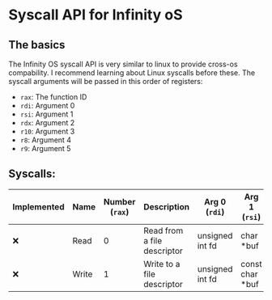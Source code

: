 # Syscall API for Infinity oS

## The basics
The Infinity OS syscall API is very similar to linux to provide cross-os compability. I recommend learning about Linux syscalls before these.
The syscall arguments will be passed in this order of registers:
* `rax`: The function ID
* `rdi`: Argument 0
* `rsi`: Argument 1
* `rdx`: Argument 2
* `r10`: Argument 3
* `r8`: Argument 4
* `r9`: Argument 5

## Syscalls:
| Implemented | Name  | Number (`rax`) | Description                 | Arg 0<br>(`rdi`)         | Arg 1<br>(`rsi`)     | Arg 2<br>(`rdx`)  | Arg 3<br>(`r10`) | Arg 4<br>(`r8`) | Arg 5<br>(`r9`)     |
|-------------|-------|----------------|-----------------------------|--------------------------|----------------------|-------------------|------------------|-----------------|---------------------|
| :x:         | Read  | 0              | Read from a file descriptor | unsigned int fd          | char *buf            | size_t count      |                  |                 |                     |
| :x:         | Write | 1              | Write to a file descriptor  | unsigned int fd          | const char *buf      | size_t count      |                  |                 |                     |
